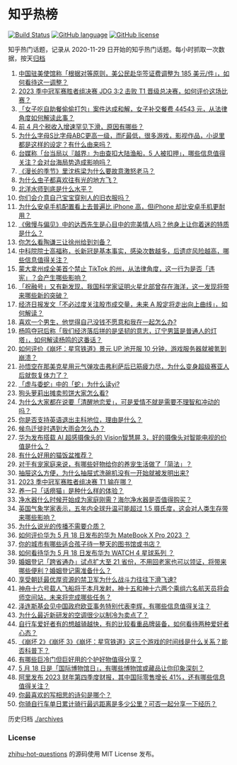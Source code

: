# 知乎热榜
[![Build Status](https://github.com/ToWeLong/zhihu-hot-questions/workflows/CI/badge.svg)](https://github.com/ToWeLong/zhihu-hot-questions/actions)
[![GitHub language](https://img.shields.io/badge/language-golang-orange.svg)](https://golang.org/)
[![GitHub license](https://img.shields.io/github/license/ToWeLong/zhihu-hot-questions)](https://github.com/ToWeLong/zhihu-hot-questions/blob/main/LICENSE)

知乎热门话题，记录从 2020-11-29 日开始的知乎热门话题。每小时抓取一次数据，按天[归档](./archives)

<!-- BEGIN -->

1. [中国驻美使馆称「根据对等原则，美公民赴华签证费调整为 185 美元/件」，如何看待这一调整？](https://www.zhihu.com/question/601450227)
1. [2023 季中冠军赛胜者组决赛 JDG 3:2 击败 T1 晋级总决赛，如何评价这场比赛？](https://www.zhihu.com/question/601738383)
1. [「女子吃自助餐偷偷打包」案件达成和解，女子补交餐费 44543 元，从法律角度如何解读此事？](https://www.zhihu.com/question/600600894)
1. [前 4 月个税收入增速罕见下滑，原因有哪些？](https://www.zhihu.com/question/601724097)
1. [为什么字母S比字母ABC更高一级，而F最低，很多游戏，影视作品，小说里都是这样的设定？有什么由来吗？](https://www.zhihu.com/question/600771851)
1. [台媒称「台当局以『越界』为由查扣大陆渔船，5 人被扣押」，哪些信息值得关注？会对台海局势造成影响吗？](https://www.zhihu.com/question/601690312)
1. [《漫长的季节》里沈栋梁为什么要故意激怒老马？](https://www.zhihu.com/question/601244002)
1. [为什么虫子都喜欢往有光的地方飞？](https://www.zhihu.com/question/540310092)
1. [北洋水师到底是什么水平？](https://www.zhihu.com/question/23648894)
1. [你们会介意自己宝宝穿别人的旧衣服吗？](https://www.zhihu.com/question/600868066)
1. [为什么安卓手机配置看上去普遍比 iPhone 高，但iPhone 却比安卓手机更耐用？](https://www.zhihu.com/question/601482403)
1. [《傲慢与偏见》中的达西先生是心目中的完美情人吗？他身上让你着迷的特质是什么？](https://www.zhihu.com/question/596586312)
1. [你怎么看陶谦三让徐州给到刘备？](https://www.zhihu.com/question/601021447)
1. [中科院院士高福称，长新冠是基本事实，感染次数越多，后遗症风险越高，哪些信息值得关注？](https://www.zhihu.com/question/601630019)
1. [蒙大拿州成全美首个禁止 TikTok 的州，从法律角度，这一行为是否「违宪」？会产生哪些影响？](https://www.zhihu.com/question/601654664)
1. [「祝融号」又有新发现，我国科学家证明火星北部曾存在海洋，这一发现将带来哪些新的突破？](https://www.zhihu.com/question/601689864)
1. [经济日报发文「不必过度关注股市成交量，未来 A 股定将走出向上曲线」，如何解读？](https://www.zhihu.com/question/601651156)
1. [喜欢一个男生，他觉得自己没钱不愿意和我在一起怎么办?](https://www.zhihu.com/question/598391747)
1. [杨鸣夺冠后称「我们经济落后拼的是坚韧的意志，辽宁男篮是普通人的灯塔」，如何解读杨鸣的这番话？](https://www.zhihu.com/question/601318629)
1. [如何评价《崩坏：星穹铁道》景元 UP 池开服 10 分钟，游戏服务器就被氪到崩溃？](https://www.zhihu.com/question/601540669)
1. [孙悟空在那美克星用元气弹攻击弗利萨后已筋疲力尽，为什么变身超级赛亚人后就恢复体力了？](https://www.zhihu.com/question/432071350)
1. [「虚与委蛇」中的「蛇」为什么读yi?](https://www.zhihu.com/question/348715562)
1. [狗头萝莉出摊卖煎饼大家怎么看?](https://www.zhihu.com/question/600293513)
1. [为什么大家都在说要「清醒地恋爱」，可是爱情不就是需要不理智和冲动的吗？](https://www.zhihu.com/question/599386039)
1. [你是否支持英语退出主科地位，理由是什么？](https://www.zhihu.com/question/601478399)
1. [候鸟迁徙时遇到大雨会怎么办？](https://www.zhihu.com/question/599613660)
1. [华为发布搭载 AI 超感摄像头的 Vision智慧屏 3，好的摄像头对智能电视的价值是什么？](https://www.zhihu.com/question/601652711)
1. [有什么好用的猫饭盆推荐？](https://www.zhihu.com/question/316824966)
1. [对于有宠家庭来说，有哪些好物给你的养宠生活做了「简法」？](https://www.zhihu.com/question/595576513)
1. [抽屉这么方便，为什么抽屉式洗碗机没有一开始就被发明出来?](https://www.zhihu.com/question/601457274)
1. [2023 季中冠军赛胜者组决赛 T1 输在哪？](https://www.zhihu.com/question/601795550)
1. [养一只「话痨猫」是种什么样的体验？](https://www.zhihu.com/question/599335863)
1. [净水器什么时候开始成为家庭刚需？海尔净水器是否值得购买？](https://www.zhihu.com/question/601459679)
1. [英国气象学家表示，五年内全球升温可能超过 1.5 摄氏度，这会对人类生存带来哪些影响？](https://www.zhihu.com/question/601680032)
1. [为什么说光的传播不需要介质？](https://www.zhihu.com/question/531734213)
1. [如何评价华为 5 月 18 日发布的华为 MateBook X Pro 2023 ？](https://www.zhihu.com/question/601708987)
1. [你的城市有哪些适合孩子待一整天的图书馆或书店？](https://www.zhihu.com/question/598350817)
1. [如何看待华为 5 月 18 日发布华为 WATCH 4 星球系列 ？](https://www.zhihu.com/question/601752423)
1. [婚姻登记「跨省通办」试点扩大至 21 省份，不用回老家也可以领证，将带来哪些便利？婚姻登记需准备什么？](https://www.zhihu.com/question/601676196)
1. [享受朝廷最优厚资源的禁卫军为什么战斗力往往下滑飞速?](https://www.zhihu.com/question/600916367)
1. [神舟十六号载人飞船将于本月发射，神十五和神十六两个乘组六名航天员将会师空间站，未来将完成哪些任务？](https://www.zhihu.com/question/601686640)
1. [泽连斯基会见中国政府欧亚事务特别代表李辉，有哪些信息值得关注？](https://www.zhihu.com/question/601656777)
1. [为什么最近新研发的空调很少以制冷为卖点了？](https://www.zhihu.com/question/547631781)
1. [自行车爱好者有的想越骑越快，有的比较看重品牌装备，如何看待两种爱好者心态？](https://www.zhihu.com/question/596963701)
1. [《崩坏 2》《崩坏 3》《崩坏：星穹铁道》这三个游戏的时间线是什么关系？能否科普下？](https://www.zhihu.com/question/599488920)
1. [有哪些巨冷门但巨好用的个护好物值得分享？](https://www.zhihu.com/question/564652923)
1. [5 月 18 日是「国际博物馆日」，有哪些博物馆或藏品让你印象深刻？](https://www.zhihu.com/question/601628379)
1. [阿里发布 2023 财年第四季度财报，其中国际零售增长 41%，还有哪些信息值得关注？](https://www.zhihu.com/question/601755817)
1. [你最喜欢的写相思的诗句是哪个？](https://www.zhihu.com/question/600443869)
1. [你骑自行车单日累计骑行最远距离是多少公里？可否一起分享一下经历？](https://www.zhihu.com/question/599101457)

<!-- END -->

历史归档 [./archives](./archives)


### License
[zhihu-hot-questions](https://github.com/towelong/zhihu-hot-questions) 的源码使用 MIT License 发布。